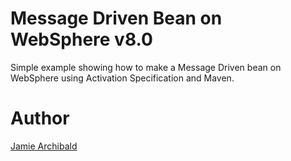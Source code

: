 # Message Driven Bean on WebSphere v8.0

Simple example showing how to make a Message Driven bean on WebSphere using Activation Specification and Maven.

# Author

<a href="mailto:jamie3@gmail.com">Jamie Archibald</a>
